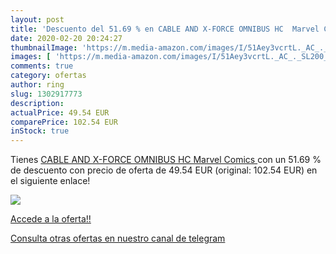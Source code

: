 ```yaml
---
layout: post
title: 'Descuento del 51.69 % en CABLE AND X-FORCE OMNIBUS HC  Marvel Com'
date: 2020-02-20 20:24:27
thumbnailImage: 'https://m.media-amazon.com/images/I/51Aey3vcrtL._AC_._SL200_.jpg'
images: [ 'https://m.media-amazon.com/images/I/51Aey3vcrtL._AC_._SL200_.jpg' ]
comments: true
category: ofertas
author: ring
slug: 1302917773
description:
actualPrice: 49.54 EUR
comparePrice: 102.54 EUR
inStock: true
---
```


Tienes [CABLE AND X-FORCE OMNIBUS HC  Marvel Comics ](https://www.amazon.com/dp/1302917773/?tag=redken08-20) con un 51.69 % de descuento con precio de oferta de 49.54 EUR (original: 102.54 EUR) en el siguiente enlace!

[![](https://m.media-amazon.com/images/I/51Aey3vcrtL._AC_._SL200_.jpg)](https://www.amazon.com/dp/1302917773/?tag=redken08-20)

[Accede a la oferta!!](https://www.amazon.com/dp/1302917773/?tag=redken08-20)

[Consulta otras ofertas en nuestro canal de telegram](https://t.me/s/ofertas25)
